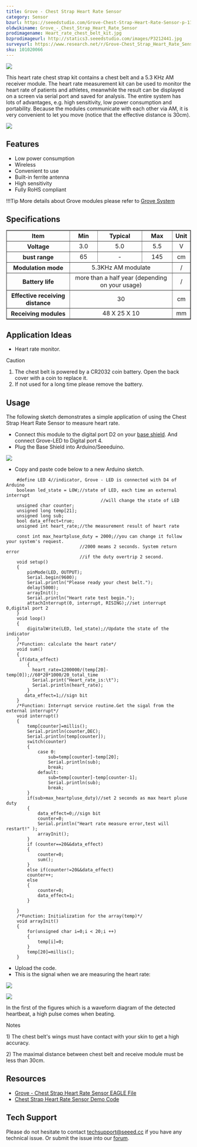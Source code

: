 ```yaml
---
title: Grove - Chest Strap Heart Rate Sensor
category: Sensor
bzurl: https://seeedstudio.com/Grove-Chest-Strap-Heart-Rate-Sensor-p-1115.html
oldwikiname: Grove_-_Chest_Strap_Heart_Rate_Sensor
prodimagename: Heart_rate_chest_belt_kit.jpg
bzprodimageurl: http://statics3.seeedstudio.com/images/P3212441.jpg
surveyurl: https://www.research.net/r/Grove-Chest_Strap_Heart_Rate_Sensor
sku: 101020066
---
```


![](https://raw.githubusercontent.com/SeeedDocument/Grove-Chest_Strap_Heart_Rate_Sensor/master/img/Heart_rate_chest_belt_kit.jpg)

This heart rate chest strap kit contains a chest belt and a 5.3 KHz AM receiver module. The heart rate measurement kit can be used to monitor the heart rate of patients and athletes, meanwhile the result can be displayed on a screen via serial port and saved for analysis. The entire system has lots of advantages, e.g. high sensitivity, low power consumption and portability. Because the modules communicate with each other via AM, it is very convenient to let you move (notice that the effective distance is 30cm).

[![](https://raw.githubusercontent.com/SeeedDocument/common/master/Get_One_Now_Banner.png)](https://www.seeedstudio.com/Grove-Chest-Strap-Heart-Rate-Sensor-p-1115.html)

Features
--------

-   Low power consumption
-   Wireless
-   Convenient to use
-   Built-in ferrite antenna
-   High sensitivity
-   Fully RoHS compliant

!!!Tip
    More details about Grove modules please refer to [Grove System](http://wiki.seeed.cc/Grove_System/)
    
Specifications
--------------

<table border="1" cellspacing="0" width="80%">
<tr>
<th scope="col">
Item
</th>
<th scope="col">
Min
</th>
<th scope="col">
Typical
</th>
<th scope="col">
Max
</th>
<th scope="col">
Unit
</th>
</tr>
<tr align="center">
<th scope="row">
Voltage
</th>
<td>
3.0
</td>
<td>
5.0
</td>
<td>
5.5
</td>
<td>
V
</td>
</tr>
<tr align="center">
<th scope="row">
bust range
</th>
<td>
65
</td>
<td>
-
</td>
<td>
145
</td>
<td>
cm
</td>
</tr>
<tr align="center">
<th scope="row">
Modulation mode
</th>
<td colspan="3">
5.3KHz AM modulate
</td>
<td>
/
</td>
</tr>
<tr align="center">
<th scope="row">
Battery life
</th>
<td colspan="3">
more than a half year (depending on your usage)
</td>
<td>
/
</td>
</tr>
<tr align="center">
<th scope="row">
Effective receiving distance
</th>
<td colspan="3">
30
</td>
<td>
cm
</td>
</tr>
<tr align="center">
<th scope="row">
Receiving modules
</th>
<td colspan="3">
48 X 25 X 10
</td>
<td>
mm
</td>
</tr>
</table>

Application Ideas
-----------------

-   Heart rate monitor.

<div class="admonition warning">
<p class="admonition-title">Caution</p>
<p><ol><li>The chest belt is powered by a CR2032 coin battery. Open the back cover with a coin to replace it.</li>
<li>If not used for a long time please remove the battery.</li></ol></p>
</div>

Usage
-----

The following sketch demonstrates a simple application of using the Chest Strap Heart Rate Sensor to measure heart rate.

-   Connect this module to the digital port D2 on your [base shield](http://www.seeedstudio.com/depot/grove-base-shield-p-754.html?cPath=132). And connect Grove-LED to Digital port 4.
-   Plug the Base Shield into Arduino/Seeeduino.

![](https://raw.githubusercontent.com/SeeedDocument/Grove-Chest_Strap_Heart_Rate_Sensor/master/img/Grove-Chest_Strap_Heart_Rate_Sensor.jpg)

-   Copy and paste code below to a new Arduino sketch.

```
    #define LED 4//indicator, Grove - LED is connected with D4 of Arduino
    boolean led_state = LOW;//state of LED, each time an external interrupt 
                                    //will change the state of LED
    unsigned char counter;
    unsigned long temp[21];
    unsigned long sub;
    bool data_effect=true;
    unsigned int heart_rate;//the measurement result of heart rate

    const int max_heartpluse_duty = 2000;//you can change it follow your system's request.
                            //2000 meams 2 seconds. System return error 
                            //if the duty overtrip 2 second.
    void setup()
    {
        pinMode(LED, OUTPUT);
        Serial.begin(9600);
        Serial.println("Please ready your chest belt.");
        delay(5000);
        arrayInit();
        Serial.println("Heart rate test begin.");
        attachInterrupt(0, interrupt, RISING);//set interrupt 0,digital port 2
    }
    void loop()
    {
        digitalWrite(LED, led_state);//Update the state of the indicator
    }
    /*Function: calculate the heart rate*/
    void sum()
    {
     if(data_effect)
        {
          heart_rate=1200000/(temp[20]-temp[0]);//60*20*1000/20_total_time 
          Serial.print("Heart_rate_is:\t");
          Serial.println(heart_rate);
        }
       data_effect=1;//sign bit
    }
    /*Function: Interrupt service routine.Get the sigal from the external interrupt*/
    void interrupt()
    {
        temp[counter]=millis();
        Serial.println(counter,DEC);
        Serial.println(temp[counter]);
        switch(counter)
        {
            case 0:
                sub=temp[counter]-temp[20];
                Serial.println(sub);
                break;
            default:
                sub=temp[counter]-temp[counter-1];
                Serial.println(sub);
                break;
        }
        if(sub>max_heartpluse_duty)//set 2 seconds as max heart pluse duty
        {
            data_effect=0;//sign bit
            counter=0;
            Serial.println("Heart rate measure error,test will restart!" );
            arrayInit();
        }
        if (counter==20&&data_effect)
        {
            counter=0;
            sum();
        }
        else if(counter!=20&&data_effect)
        counter++;
        else 
        {
            counter=0;
            data_effect=1;
        }
        
    }
    /*Function: Initialization for the array(temp)*/
    void arrayInit()
    {
        for(unsigned char i=0;i < 20;i ++)
        {
            temp[i]=0;
        }
        temp[20]=millis();
    }
```

-   Upload the code.
-   This is the signal when we are measuring the heart rate:

![](https://raw.githubusercontent.com/SeeedDocument/Grove-Chest_Strap_Heart_Rate_Sensor/master/img/GROVE_heart_rate_chest_belt.bmp) 

![](https://raw.githubusercontent.com/SeeedDocument/Grove-Chest_Strap_Heart_Rate_Sensor/master/img/Grove-heart_rate_serial.jpg)

In the first of the figures which is a waveform diagram of the detected heartbeat, a high pulse comes when beating. 

<div class="admonition note">
<p class="admonition-title">Notes</p>
<p> 1) The chest belt's wings must have contact with your skin to get a high accuracy.</p>
<p>2) The maximal distance between chest belt and receive module must be less than 30cm.</p>
</div>


Resources
---------

-   [Grove - Chest Strap Heart Rate Sensor EAGLE File](https://raw.githubusercontent.com/SeeedDocument/Grove-Chest_Strap_Heart_Rate_Sensor/master/res/Grove-Heart_rate_chest_belt_V1.0eagle_file.zip)
-   [Chest Strap Heart Rate Sensor Demo Code](https://raw.githubusercontent.com/SeeedDocument/Grove-Chest_Strap_Heart_Rate_Sensor/master/res/MeasureHeartRate.zip)


<!-- This Markdown file was created from http://www.seeedstudio.com/wiki/Grove_-_Chest_Strap_Heart_Rate_Sensor -->

## Tech Support
Please do not hesitate to contact [techsupport@seeed.cc](techsupport@seeed.cc) if you have any technical issue. Or submit the issue into our [forum](http://seeedstudio.com/forum/). 